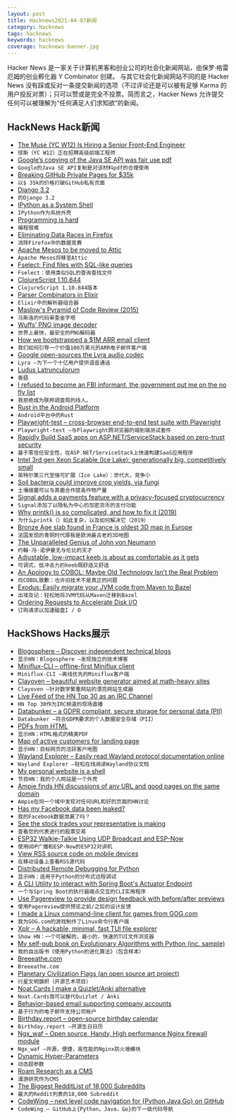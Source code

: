 ```yaml
---
layout: post
title: Hacknews2021-04-07新闻
category: Hacknews
tags: hacknews
keywords: hacknews
coverage: hacknews-banner.jpg
---
```


Hacker News 是一家关于计算机黑客和创业公司的社会化新闻网站，由保罗·格雷厄姆的创业孵化器 Y Combinator 创建。
与其它社会化新闻网站不同的是 Hacker News 没有踩或反对一条提交新闻的选项（不过评论还是可以被有足够 Karma 的用户投反对票）；只可以赞或是完全不投票。简而言之，Hacker News 允许提交任何可以被理解为“任何满足人们求知欲”的新闻。

## HackNews Hack新闻


- [The Muse (YC W12) Is Hiring a Senior Front-End Engineer](https://www.themuse.com/jobs/themuse/senior-frontend-engineer)
- `缪斯（YC W12）正在招聘高级前端工程师`
- [Google’s copying of the Java SE API was fair use pdf](https://www.supremecourt.gov/opinions/20pdf/18-956_d18f.pdf)
- `Google的Java SE API复制是对该材料pdf的合理使用`
- [Breaking GitHub Private Pages for $35k](https://robertchen.cc/blog/2021/04/03/github-pages-xss)
- `以$ 35k的价格打破GitHub私有页面`
- [Django 3.2](https://www.djangoproject.com/weblog/2021/apr/06/django-32-released/)
- `的Django 3.2`
- [IPython as a System Shell](https://ipython.readthedocs.io/en/stable/interactive/shell.html)
- `IPython作为系统外壳`
- [Programming is hard](https://dorinlazar.ro/2021-02-programming-is-hard/)
- `编程很难`
- [Eliminating Data Races in Firefox](https://hacks.mozilla.org/2021/04/eliminating-data-races-in-firefox-a-technical-report/)
- `消除Firefox中的数据竞赛`
- [Apache Mesos to be moved to Attic](https://lists.apache.org/thread.html/rab2a820507f7c846e54a847398ab20f47698ec5bce0c8e182bfe51ba%40%3Cdev.mesos.apache.org%3E)
- `Apache Mesos将移至Attic`
- [Fselect: Find files with SQL-like queries](https://github.com/jhspetersson/fselect)
- `Fselect：使用类似SQL的查询查找文件`
- [ClojureScript 1.10.844](https://clojurescript.org/news/2021-04-06-release)
- `ClojureScript 1.10.844版本`
- [Parser Combinators in Elixir](https://serokell.io/blog/parser-combinators-in-elixir)
- `Elixir中的解析器组合器`
- [Maslow's Pyramid of Code Review (2015)](http://www.dein.fr/2015-02-18-maslows-pyramid-of-code-review.html)
- `马斯洛的代码审查金字塔`
- [Wuffs’ PNG image decoder](https://nigeltao.github.io/blog/2021/fastest-safest-png-decoder.html)
- `世界上最快，最安全的PNG解码器`
- [How we bootstrapped a $1M ARR email client](https://missiveapp.com/blog/how-we-built-1m-arr-email-client)
- `我们如何引导一个价值100万美元的ARR电子邮件客户端`
- [Google open-sources the Lyra audio codec](https://opensource.googleblog.com/2021/04/lyra-enabling-voice-calls-for-next-billion-users.html)
- `Lyra –为下一个十亿用户提供语音通话`
- [Ludus Latrunculorum](https://en.wikipedia.org/wiki/Ludus_latrunculorum)
- `香菇`
- [I refused to become an FBI informant, the government put me on the no fly list](https://www.aclu.org/news/national-security/i-refused-to-become-an-fbi-informant-and-the-government-put-me-on-the-no-fly-list/)
- `我拒绝成为联邦调查局的线人。`
- [Rust in the Android Platform](https://security.googleblog.com/2021/04/rust-in-android-platform.html)
- `Android平台中的Rust`
- [Playwright-test – cross-browser end-to-end test suite with Playwright](https://github.com/microsoft/playwright-test)
- `Playwright-test –与Playwright跨浏览器的端到端测试套件`
- [Rapidly Build SaaS apps on ASP.NET/ServiceStack based on zero-trust security](https://aspsecuritykit.net/?src=hnzt)
- `基于零信任安全性，在ASP.NET/ServiceStack上快速构建SaaS应用程序`
- [Intel 3rd gen Xeon Scalable (Ice Lake): generationally big, competitively small](https://www.anandtech.com/show/16594/intel-3rd-gen-xeon-scalable-review)
- `英特尔第三代至强可扩展（Ice Lake）：世代大，竞争小`
- [Soil bacteria could improve crop yields, via fungi](https://news.cornell.edu/stories/2021/04/soil-bacteria-could-improve-crop-yields-fungi)
- `土壤细菌可以与真菌合作提高作物产量`
- [Signal adds a payments feature with a privacy-focused cryptocurrency](https://www.wired.com/story/signal-mobilecoin-payments-messaging-cryptocurrency/)
- `Signal添加了以隐私为中心的加密货币的支付功能`
- [Why printk() is so complicated, and how to fix it (2019)](https://lwn.net/SubscriberLink/800946/a9ad9aba46f14e78/)
- `为什么printk（）如此复杂，以及如何解决它（2019）`
- [Bronze Age slab found in France is oldest 3D map in Europe](https://www.bbc.com/news/world-europe-56648055)
- `法国发现的青铜时代厚板是欧洲最古老的3D地图`
- [The Unparalleled Genius of John von Neumann](https://www.cantorsparadise.com/the-unparalleled-genius-of-john-von-neumann-791bb9f42a2d)
- `约翰·冯·诺伊曼无与伦比的天才`
- [Adjustable, low-impact keeb is about as comfortable as it gets](https://hackaday.com/2021/04/02/adjustable-low-impact-keeb-is-about-as-comfortable-as-it-gets/)
- `可调式，低冲击力的keeb既舒适又舒适`
- [An Apology to COBOL: Maybe Old Technology Isn’t the Real Problem](https://www.govtech.com/opinion/An-Apology-to-COBOL-Maybe-Old-Technology-Isnt-the-Real-Problem.html)
- `向COBOL致歉：也许旧技术不是真正的问题`
- [Exodus: Easily migrate your JVM code from Maven to Bazel](https://github.com/wix/exodus)
- `出埃及记：轻松地将JVM代码从Maven迁移到Bazel`
- [Ordering Requests to Accelerate Disk I/O](https://pkolaczk.github.io/disk-access-ordering/)
- `订购请求以加速磁盘I / O`


## HackShows Hacks展示

- [ Blogosphere – Discover independent technical blogs](https://bilbof.com/blogosphere)
- `显示HN：Blogosphere –发现独立的技术博客`
- [ Miniflux-CLI – offline-first Miniflux client](item?id=26685058)
- `Miniflux-CLI –离线优先的Miniflux客户端`
- [ Clayoven – beautiful website generator aimed at math-heavy sites](https://github.com/artagnon/clayoven)
- `Clayoven –针对数学繁重网站的漂亮网站生成器`
- [ Live Feed of the HN Top 30 as an IRC Channel](https://www.devever.net/~hl/hntop)
- `HN Top 30作为IRC频道的现场直播`
- [ Databunker – a GDPR compliant, secure storage for personal data (PII)](https://github.com/securitybunker/databunker)
- `Databunker –符合GDPR要求的个人数据安全存储（PII）`
- [ PDFs from HTML](HTTPS://pdf.math.dev)
- `显示HN：HTML格式的精美PDF`
- [ Map of active customers for landing page](https://github.com/ziolko/roombelt-activity-map)
- `显示HN：目标网页的活跃客户地图`
- [ Wayland Explorer – Easily read Wayland protocol documentation online](https://wayland.app/protocols/)
- `Wayland Explorer –轻松在线阅读Wayland协议文档`
- [ My personal website is a shell](https://aava.sh)
- `节目HN：我的个人网站是一个外壳`
- [ Ampie finds HN discussions of any URL and good pages on the same domain](https://ampie.app/url-context?url=http%3A%2F%2Fpaulgraham.com%2F)
- `Ampie在同一个域中发现对任何URL和好的页面的HN讨论`
- [ Has my Facebook data been leaked?](https://fbleak.info/)
- `我的Facebook数据泄漏了吗？`
- [ See the stock trades your representative is making](item?id=26700983)
- `查看您的代表进行的股票交易`
- [ ESP32 Walkie-Talkie Using UDP Broadcast and ESP-Now](https://www.youtube.com/watch?v=d_h38X4_eQQ)
- `使用UDP广播和ESP-Now的ESP32对讲机`
- [ View RSS source code on mobile devices](https://www.listennotes.com/rss-viewer/)
- `在移动设备上查看RSS源代码`
- [ Distributed Remote Debugging for Python](https://github.com/vladkol/azure-debug-relay)
- `显示HN：适用于Python的分布式远程调试`
- [ A CLI Utility to interact with Spring Boot's Actuator Endpoint](https://github.com/arkits/spring-boot-actuator-cli)
- `一个与Spring Boot的执行器端点交互的CLI实用程序`
- [ Use Pagereview to provide design feedback with before/after previews](https://pagereview.io/)
- `使用Pagereview提供预览之前/之后的设计反馈`
- [ I made a Linux command-line client for games from GOG.com](https://github.com/nicohman/wyvern)
- `我为GOG.com的游戏制作了Linux命令行客户端`
- [ Xplr – A hackable, minimal, fast TUI file explorer](https://github.com/sayanarijit/xplr)
- `Show HN：一个可破解的，最小的，快速的TUI文件浏览器`
- [ My self-pub book on Evolutionary Algorithms with Python (inc. sample)](https://datacrayon.com/shop/product/practical-evolutionary-algorithms-book/)
- `我的自出版书《使用Python的进化算法》（包含样本）`
- [ Breeeathe.com](https://www.breeeathe.com/)
- `Breeeathe.com`
- [ Planetary Civilization Flags (an open source art project)](https://www.planetaryflags.com/)
- `行星文明旗帜（开源艺术项目）`
- [ Noat.Cards I make a Quizlet/Anki alternative](https://noat.cards/blog/noatcards_2)
- `Noat.Cards我可以替代Quizlet / Anki`
- [ Behavior-based email supporting company accounts](https://userlist.com/features/company-accounts/)
- `基于行为的电子邮件支持公司帐户`
- [ Birthday.report – open-source birthday calendar](https://birthday.report)
- `Birthday.report –开源生日日历`
- [ Ngx_waf – Open source, Handy, High performance Nginx firewall module](https://github.com/ADD-SP/ngx_waf)
- `Ngx_waf –开源，便捷，高性能的Nginx防火墙模块`
- [ Dynamic Hyper-Parameters](https://github.com/lab-ml/labml/blob/master/guides/dynamic_hyperparameters.md)
- `动态超参数`
- [ Roam Research as a CMS](https://ivywrite.io/)
- `漫游研究作为CMS`
- [ The Biggest RedditList of 18,000 Subreddits](https://docs.google.com/spreadsheets/d/1hXPcH3CAzz3gb08Wb9_tROvry99FdVb_dXh3Eps-rLI/edit#gid=262514580)
- `最大的Reddit列表的18,000 Subreddit`
- [ CodeWing – next level code navigation for {Python,Java,Go} on GitHub](https://codewing.dev)
- `CodeWing – GitHub上{Python，Java，Go}的下一级代码导航`

